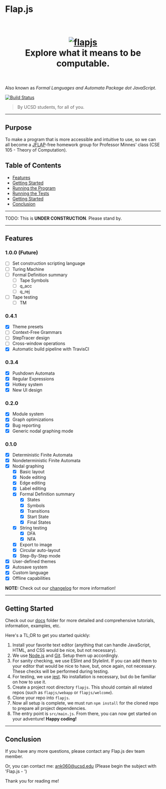 # Flap.js

<h1 align="center">
    <br>
    <a href="https://flapjs.github.io/welcome">
        <img src="https://flapjs.github.io/webapp/docs/logo/logo-dark.png" alt="flapjs">
    </a>
    <br>
    Explore what it means to be computable.
    <br>
    <br>
</h1>

Also known as *Formal Languages and Automata Package dot JavaScript*.

[![Build Status](https://travis-ci.org/flapjs/webapp.svg?branch=master)](https://travis-ci.org/flapjs/webapp)

> By UCSD students, for all of you.

---

## Purpose
To make a program that is more accessible and intuitive to use, so we can all become a [JFLAP](http://www.jflap.org/)-free homework group for Professor Minnes' class (CSE 105 - Theory of Computation).

## Table of Contents
* [Features](#features)
* [Getting Started](#setting-up-the-workspace)
* [Running the Program](#running-the-program)
* [Running the Tests](#running-the-tests)
* [Getting Started](#getting-started)
* [Conclusion](#conclusion)

---

TODO: This is **UNDER CONSTRUCTION**. Please stand by.

---

## Features

### 1.0.0 (Future)
- [ ] Set construction scripting language
- [ ] Turing Machine
- [ ] Formal Definition summary
  - [ ] Tape Symbols
  - [ ] q_acc
  - [ ] q_rej
- [ ] Tape testing
  - [ ] TM

### 0.4.1
- [x] Theme presets
- [ ] Context-Free Grammars
- [ ] StepTracer design
- [ ] Cross-window operations
- [x] Automatic build pipeline with TravisCI

### 0.3.4
- [x] Pushdown Automata
- [x] Regular Expressions
- [x] Hotkey system
- [x] New UI design

### 0.2.0
- [x] Module system
- [x] Graph optimizations
- [x] Bug reporting
- [x] Generic nodal graphing mode

### 0.1.0
- [x] Deterministic Finite Automata
- [x] Nondeterministic Finite Automata
- [x] Nodal graphing
  - [x] Basic layout
  - [x] Node editing
  - [x] Edge editing
  - [x] Label editing
  - [x] Formal Definition summary
    - [x] States
    - [x] Symbols
    - [x] Transitions
    - [x] Start State
    - [x] Final States
  - [x] String testing
    - [x] DFA
    - [x] NFA
  - [x] Export to image
  - [x] Circular auto-layout
  - [x] Step-By-Step mode
- [x] User-defined themes
- [x] Autosave system
- [x] Custom language
- [x] Offline capabilities

**NOTE:** Check out our [changelog](https://github.com/flapjs/webapp/blob/master/CHANGELOG.md) for more information!

---

## Getting Started
Check out our [docs](https://github.com/flapjs/webapp/tree/master/docs) folder for more detailed and comprehensive tutorials, information, examples, etc.

Here's a TL;DR to get you started quickly:
1. Install your favorite text editor (anything that can handle JavaScript, HTML, and CSS would be nice, but not necessary).
2. We use [Node.js](https://nodejs.org/en/) and [Git](https://git-scm.com/). Setup them up accordingly.
3. For sanity checking, we use ESlint and Stylelint. If you can add them to your editor that would be nice to have, but, once again, not necessary. These checks will be performed during testing.
4. For testing, we use [jest](https://jestjs.io/). No installation is necessary, but do be familiar on how to use it.
5. Create a project root directory `flapjs`. This should contain all related repos (such as `flapjs/webapp` or `flapjs/welcome`).
6. Clone your repo into `flapjs`.
7. Now all setup is complete, we must run `npm install` for the cloned repo to prepare all project dependencies.
8. The entry point is `src/main.js`. From there, you can now get started on your adventure! **Happy coding!**

---

## Conclusion

If you have any more questions, please contact any Flap.js dev team member.

Or, you can contact me:
ank060@ucsd.edu
(Please begin the subject with 'Flap.js - ')

Thank you for reading me!
